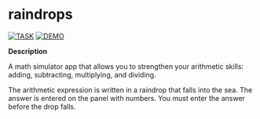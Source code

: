 # raindrops

[![TASK](https://img.shields.io/badge/-TASK-green?style=flat)](https://github.com/rolling-scopes-school/tasks/blob/master/tasks/stage-0/raindrops.md)
[![DEMO](https://img.shields.io/badge/-DEMO-blue?style=flat)](https://pishuhott.github.io/raindrops/)

**Description**

A math simulator app that allows you to strengthen your arithmetic skills: adding, subtracting, multiplying, and dividing.

The arithmetic expression is written in a raindrop that falls into the sea. The answer is entered on the panel with numbers. You must enter the answer before the drop falls.
